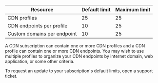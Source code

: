 
| Resource | Default limit | Maximum limit | 
| --- | --- | --- |
| CDN profiles |25 |25 |
| CDN endpoints per profile |10 |25 |
| Custom domains per endpoint |10 |25 |

A CDN subscription can contain one or more CDN profiles and a CDN profile can contain one or more CDN endpoints. You may wish to use multiple profiles to organize your CDN endpoints by internet domain, web application, or some other criteria. 

To request an update to your subscription's default limits, open a support ticket. 

